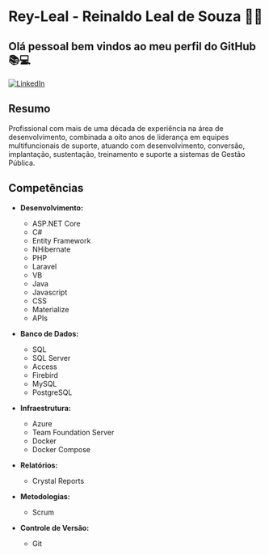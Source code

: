 # Rey-Leal - Reinaldo Leal de Souza 🚀🌟
## Olá pessoal bem vindos ao meu perfil do GitHub 📚💻

[![LinkedIn](https://img.shields.io/badge/LinkedIn-FFF?style=for-the-badge&logo=linkedin&logoColor=0E76A8)](https://linkedin.com/in/reinaldo-leal-20bb8a29)  

## Resumo
Profissional com mais de uma década de experiência na área de desenvolvimento, combinada a oito anos de liderança em equipes multifuncionais de suporte, atuando com desenvolvimento, conversão, implantação, sustentação, treinamento e suporte a sistemas de Gestão Pública.

## Competências
- **Desenvolvimento:**
  - ASP.NET Core
  - C#
  - Entity Framework
  - NHibernate
  - PHP
  - Laravel
  - VB
  - Java
  - Javascript
  - CSS
  - Materialize
  - APIs

- **Banco de Dados:**
  - SQL
  - SQL Server
  - Access
  - Firebird
  - MySQL
  - PostgreSQL

- **Infraestrutura:**
  - Azure
  - Team Foundation Server
  - Docker
  - Docker Compose

- **Relatórios:**
  - Crystal Reports

- **Metodologias:**
  - Scrum

- **Controle de Versão:**
  - Git
